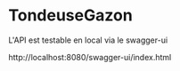 # TondeuseGazon

L'API est testable en local via le swagger-ui

http://localhost:8080/swagger-ui/index.html
